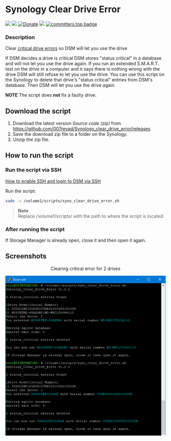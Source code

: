 # Synology Clear Drive Error

<a href="https://github.com/007revad/Synology_Clear_Drive_Error/releases"><img src="https://img.shields.io/github/release/007revad/Synology_Clear_Drive_Error.svg"></a>
<a href="https://hits.seeyoufarm.com"><img src="https://hits.seeyoufarm.com/api/count/incr/badge.svg?url=https%3A%2F%2Fgithub.com%2F007revad%2FSynology_Clear_Drive_Error&count_bg=%2379C83D&title_bg=%23555555&icon=&icon_color=%23E7E7E7&title=views&edge_flat=false"/></a>
[![Donate](https://img.shields.io/badge/Donate-PayPal-green.svg)](https://www.paypal.com/paypalme/007revad)
[![](https://img.shields.io/static/v1?label=Sponsor&message=%E2%9D%A4&logo=GitHub&color=%23fe8e86)](https://github.com/sponsors/007revad)
[![committers.top badge](https://user-badge.committers.top/australia/007revad.svg)](https://user-badge.committers.top/australia/007revad)

### Description

Clear [critical drive errors](critical-drive.md) so DSM will let you use the drive

If DSM decides a drive is critical DSM stores "status critical" in a database and will not let you use the drive again. If you run an extended S.M.A.R.T. test on the drive in a computer and it says there is nothing wrong with the drive DSM will still refuse to let you use the drive. You can use this script on the Synology to delete that drive's "status critical" entries from DSM's database. Then DSM will let you use the drive again.

**NOTE** The script does **not** fix a faulty drive.

## Download the script

1. Download the latest version _Source code (zip)_ from https://github.com/007revad/Synology_clear_drive_error/releases
2. Save the download zip file to a folder on the Synology.
3. Unzip the zip file.

## How to run the script

### Run the script via SSH

[How to enable SSH and login to DSM via SSH](https://kb.synology.com/en-global/DSM/tutorial/How_to_login_to_DSM_with_root_permission_via_SSH_Telnet)

Run the script:

```bash
sudo -s /volume1/scripts/syno_clear_drive_error.sh
```

> **Note** <br>
> Replace /volume1/scripts/ with the path to where the script is located.

### After running the script

If Storage Manager is already open, close it and then open it again.

## Screenshots

<p align="center">Clearing critical error for 2 drives</p>
<p align="center"><img src="/images/script-4.png"></p>

